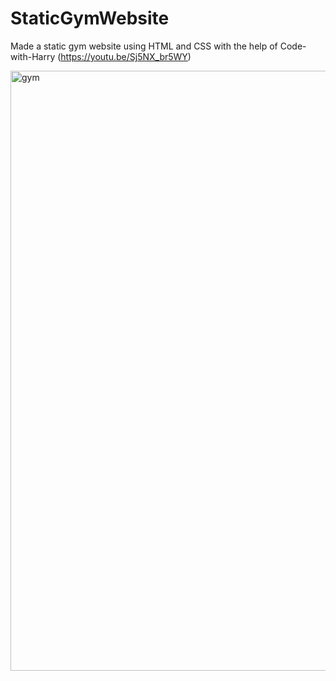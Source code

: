 # StaticGymWebsite
Made a static gym website using HTML and CSS with the help of Code-with-Harry (https://youtu.be/Sj5NX_br5WY)


<img width="960" alt="gym" src="https://user-images.githubusercontent.com/31698474/131222484-0a933662-e2ed-4830-8e0f-9798810d46c7.PNG">

